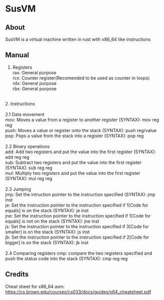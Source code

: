 
# SusVM

## About
SusVM is a virtual machine written in rust with x86_64 like instructions


## Manual

1. Registers<br>
rax: General purpose<br>
rcx: Counter register(Recomended to be used as counter in loops)<br>
rdx: General purpose<br>
rbx: General purpose<br>
<br>
2. Instructions<br>
<br>
2.1 Data movement<br>
mov: Moves a value from a register to another register (SYNTAX): mov reg reg<br>
push: Moves a value or register onto the stack (SYNTAX): push reg/value<br>
pop: Pops a value from the stack into a register (SYNTAX): pop reg<br>
<br>
2.2 Binary operations<br>
add: Add two registers and put the value into the first register (SYNTAX): add reg reg<br>
sub: Subtract two registers and put the value into the first register (SYNTAX): sub reg reg<br>
mul: Multiply two registers and put the value into the first register (SYNTAX): mul reg reg<br>
<br>
2.3 Jumping<br>
jmp: Set the intruction pointer to the instruction specified (SYNTAX): jmp inst<br>
je: Set the instruction pointer to the instruction specified if 1[Code for equals] is on the stack (SYNTAX): je inst<br>
jne: Set the instruction pointer to the instruction specified if 1[Code for equals] is not on the stack (SYNTAX): jne inst<br>
js: Set the instruction pointer to the instruction specified if 3[Code for smaller] is on the stack (SYNTAX): js inst<br>
jb: Set the instruction pointer to the instruction specified if 2[Code for bigger] is on the stack (SYNTAX): jb inst<br>
<br>
2.4 Comparing registers
cmp: compare the two registers specified and push the status code into the stack (SYNTAX): cmp reg reg<br>


## Credits
Cheat sheet for x86_64 asm:  https://cs.brown.edu/courses/cs033/docs/guides/x64_cheatsheet.pdf


